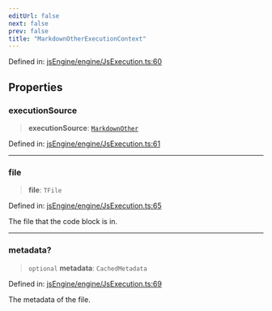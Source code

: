 ```yaml
---
editUrl: false
next: false
prev: false
title: "MarkdownOtherExecutionContext"
---
```


Defined in: [jsEngine/engine/JsExecution.ts:60](https://github.com/mProjectsCode/obsidian-js-engine-plugin/blob/8502428515e4bbbda63a1c50981c15858802b7c4/jsEngine/engine/JsExecution.ts#L60)

## Properties

### executionSource

> **executionSource**: [`MarkdownOther`](/obsidian-js-engine-plugin-docs/api/enumerations/executionsource/#markdownother)

Defined in: [jsEngine/engine/JsExecution.ts:61](https://github.com/mProjectsCode/obsidian-js-engine-plugin/blob/8502428515e4bbbda63a1c50981c15858802b7c4/jsEngine/engine/JsExecution.ts#L61)

***

### file

> **file**: `TFile`

Defined in: [jsEngine/engine/JsExecution.ts:65](https://github.com/mProjectsCode/obsidian-js-engine-plugin/blob/8502428515e4bbbda63a1c50981c15858802b7c4/jsEngine/engine/JsExecution.ts#L65)

The file that the code block is in.

***

### metadata?

> `optional` **metadata**: `CachedMetadata`

Defined in: [jsEngine/engine/JsExecution.ts:69](https://github.com/mProjectsCode/obsidian-js-engine-plugin/blob/8502428515e4bbbda63a1c50981c15858802b7c4/jsEngine/engine/JsExecution.ts#L69)

The metadata of the file.
